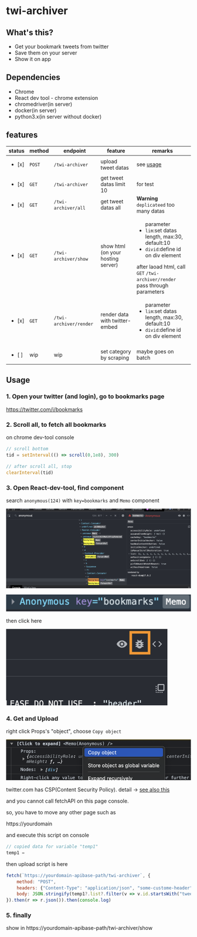 # twi-archiver
## What's this?
- Get your bookmark tweets from twitter
- Save them on your server
- Show it on app

## Dependencies
- Chrome
- React dev tool - chrome extension
- chromedriver(in server)
- docker(in server)
- python3.x(in server without docker)

## features
|status|method|endpoint|feature|remarks|
|--|--|--|--|--|
|<ul><li>[x] </ul>|`POST`|`/twi-archiver`|upload tweet datas|see [usage](#usage) |
|<ul><li>[x] </ul>|`GET`|`/twi-archiver`|get tweet datas limit 10|for test|
|<ul><li>[x] </ul>|`GET`|`/twi-archiver/all`|get tweet datas all|**Warning**<br>`deplicateed` too many datas|
|<ul><li>[x] </ul>|`GET`|`/twi-archiver/show`|show html<br>(on your hosting server)|<ul>parameter<li>`lim`:set datas length, max:30, default:10<li>`divid`:define id on div element</ul>after laoad html, call `GET` `/twi-archiver/render`<br>pass through parameters|
|<ul><li>[x] </ul>|`GET`|`/twi-archiver/render`|render data with twitter-embed|<ul>parameter<li>`lim`:set datas length, max:30, default:10<li>`divid`:define id on div element</ul>|
|<ul><li>[ ] </ul>|wip|wip|set category by scraping|maybe goes on batch|

## Usage
### 1. Open your twitter (and login), go to bookmarks page

https://twitter.com/i/bookmarks

### 2. Scroll all, to fetch all bookmarks

on chrome dev-tool console
```js
// scroll bottom
tid = setInterval(() => scroll(0,1e8), 300)
```
```js
// after scroll all, stop
clearInterval(tid)
```

### 3. Open React-dev-tool, find component

search `anonymous(124)` with `key=bookmarks` and `Memo` component

![image](./search_this.png)

![image](./target-component.png)

then click here

![image](./click.png)

### 4. Get and Upload

right click Props's "object", choose `Copy object`

![image](./get_data.png)

twitter.com has CSP(Content Security Policy). detail -> [see also this](https://developer.mozilla.org/en-US/docs/Web/HTTP/CSP)

and you cannot call fetchAPI on this page console.

so, you have to move any other page such as

https://yourdomain

and execute this script on console

```js
// copied data for variable "temp1"
temp1 = 
```

then upload script is here
```js
fetch(`https://yourdomain-apibase-path/twi-archiver`, {
    method: "POST",
    headers: {"Content-Type": "application/json", "some-custome-header": "some token"},
    body: JSON.stringify(temp1?.list?.filter(v => v.id.startsWith("tweet")).map(v => v.id.match(/tweet-(.*)/)[1])||[])
}).then(r => r.json()).then(console.log)
```

### 5. finally
show in https://yourdomain-apibase-path/twi-archiver/show



